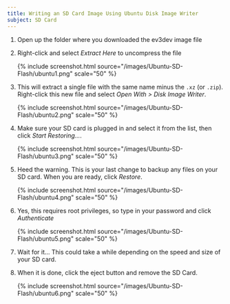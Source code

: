 ```yaml
---
title: Writing an SD Card Image Using Ubuntu Disk Image Writer
subject: SD Card
---
```


1.  Open up the folder where you downloaded the ev3dev image file

2.  Right-click and select *Extract Here* to uncompress the file

	{% include screenshot.html source="/images/Ubuntu-SD-Flash/ubuntu1.png" scale="50" %}

3.  This will extract a single file with the same name minus the `.xz` (or
    `.zip`). Right-click this new file and select *Open With > Disk Image Writer*.

    {% include screenshot.html source="/images/Ubuntu-SD-Flash/ubuntu2.png" scale="50" %}

4.  Make sure your SD card is plugged in and select it from the list, then click
    *Start Restoring...*.

    {% include screenshot.html source="/images/Ubuntu-SD-Flash/ubuntu3.png" scale="50" %}

5. Heed the warning. This is your last change to backup any files on your SD
   card. When you are ready, click *Restore*.

    {% include screenshot.html source="/images/Ubuntu-SD-Flash/ubuntu4.png" scale="50" %}

6.  Yes, this requires root privileges, so type in your password and click
    *Authenticate*

    {% include screenshot.html source="/images/Ubuntu-SD-Flash/ubuntu5.png" scale="50" %}

6.  Wait for it... This could take a while depending on the speed and size of
    your SD card.

7. When it is done, click the eject button and remove the SD Card.

    {% include screenshot.html source="/images/Ubuntu-SD-Flash/ubuntu6.png" scale="50" %}
